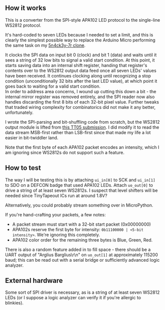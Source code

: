 <!---

This file is used to generate your project datasheet. Please fill in the information below and delete any unused
sections.

You can also include images in this folder and reference them in the markdown. Each image must be less than
512 kb in size, and the combined size of all images must be less than 1 MB.
-->

## How it works

This is a converter from the SPI-style APA102 LED protocol to the single-line WS2812 protocol.

It's hard-coded to seven LEDs because I needed to set a limit, and this is clearly the simplest possible way to replace the Arduino Micro performing the same task on my [5n4ck3y-7r clone](https://squidgeefish.com/projects/cloning-5n4ck3y-7r/).

It clocks the SPI data on input bit 0 (clock) and bit 1 (data) and waits until it sees a string of 32 low bits to signal a valid start condition. At this point, it starts saving data into an internal shift register, handing that register's contents over to the WS2812 output data feed once all seven LEDs' values have been received. It continues clocking along until recognizing a stop condition (unconditionally 32 bits after the last LED value), at which point it goes back to waiting for a valid start condition.  
In order to address area concerns, I wound up cutting this down a bit - the internal mirror register was removed entirely, and the SPI reader now also handles discarding the first 8 bits of each 32-bit pixel value. Further tweaks that traded wiring complexity for combinatorics did not make it any better, unfortunately.

I wrote the SPI-parsing and bit-shuffling code from scratch, but the WS2812 output module is lifted from [this TT05 submission](https://github.com/Gatsch/jku-tt06-ledcontroller/blob/main/src/led.v). I did modify it to read the data stream MSB-first rather than LSB-first since that made my life a lot easier in bit-twiddler land.

Note that the first byte of each APA102 packet encodes an intensity, which I am ignoring since WS2812s do not support such a feature.

## How to test

The way I will be testing this is by attaching `ui_in[0]` to SCK and `ui_in[1]` to SDO on a DEFCON badge that used APA102 LEDs. Attach `uo_out[0]` to drive a string of at least seven WS2812s. I suspect that level shifters will be needed since TinyTapeout ICs run at around 1.8V?

Alternatively, you could probably stream something over in MicroPython.

If you're hand-crafting your packets, a few notes:
- A packet stream must start with a 32-bit start packet (0x00000000)
- APA102s reserve the first byte for intensity: `0b11100000 | <5-bit intensity>`. We're ignoring this completely.
- APA102 color order for the remaining three bytes is Blue, Green, Red. 

There is also a random feature added in to fill space - there should be a UART output of "Arglius Barglius\r\n" on `uo_out[1]` at approximately 115200 baud; this can be read out with a serial bridge or sufficiently advanced logic analyzer.

## External hardware

Some sort of SPI driver is necessary, as is a string of at least seven WS2812 LEDs (or I suppose a logic analyzer can verify it if you're allergic to blinkies). 
